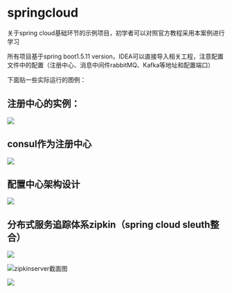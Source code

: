 # springcloud
关于spring cloud基础环节的示例项目，初学者可以对照官方教程采用本案例进行学习

所有项目基于spring boot1.5.11 version，IDEA可以直接导入相关工程，注意配置文件中的配置（注册中心、消息中间件rabbitMQ、Kafka等地址和配置端口）

下面贴一些实际运行的图例：

## 注册中心的实例：

![](https://s14.postimg.org/5urzg95e9/QQ_20180401161611.png)

## consul作为注册中心

![](https://s14.postimg.org/4m8p8nd75/QQ_20180401161611.png)

## 配置中心架构设计

![](https://s7.postimg.org/6wz16k497/20180403110123.png)

## 分布式服务追踪体系zipkin（spring cloud sleuth整合）

![](https://s18.postimg.org/ph9o6l5qh/20180327154227.png)

![zipkinserver截面图](https://s18.postimg.org/4bkgpa261/20180327154227.png)

![](https://s18.postimg.org/ch2inoy7d/20180406233545.png)